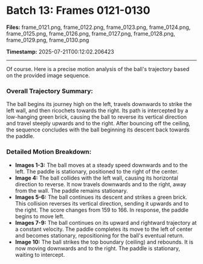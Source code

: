 # Batch 13: Frames 0121-0130

**Files:** frame_0121.png, frame_0122.png, frame_0123.png, frame_0124.png, frame_0125.png, frame_0126.png, frame_0127.png, frame_0128.png, frame_0129.png, frame_0130.png

**Timestamp:** 2025-07-21T00:12:02.206423

---

Of course. Here is a precise motion analysis of the ball's trajectory based on the provided image sequence.

### Overall Trajectory Summary:
The ball begins its journey high on the left, travels downwards to strike the left wall, and then ricochets towards the right. Its path is intercepted by a low-hanging green brick, causing the ball to reverse its vertical direction and travel steeply upwards and to the right. After bouncing off the ceiling, the sequence concludes with the ball beginning its descent back towards the paddle.

### Detailed Motion Breakdown:
*   **Images 1-3:** The ball moves at a steady speed downwards and to the left. The paddle is stationary, positioned to the right of the center.
*   **Image 4:** The ball collides with the left wall, causing its horizontal direction to reverse. It now travels downwards and to the right, away from the wall. The paddle remains stationary.
*   **Images 5-6:** The ball continues its descent and strikes a green brick. This collision reverses its vertical direction, sending it upwards and to the right. The score changes from 159 to 166. In response, the paddle begins to move left.
*   **Images 7-9:** The ball continues on its upward and rightward trajectory at a constant velocity. The paddle completes its move to the left of center and becomes stationary, repositioning for the ball's eventual return.
*   **Image 10:** The ball strikes the top boundary (ceiling) and rebounds. It is now moving downwards and to the right. The paddle is stationary, waiting to intercept.
